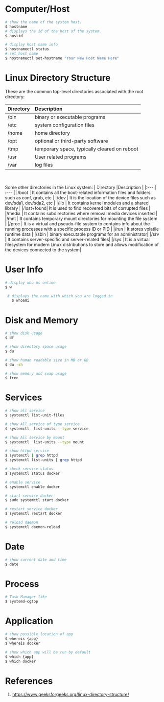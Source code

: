 
# Computer/Host
 ``` bash
 # show the name of the system host.
 $ hostname
 # displays the id of the host of the system.
 $ hostid
 
 # display host name info
 $ hostnamectl status
 # set host name
 $ hostnamectl set-hostname "Your New Host Name Here"
 
 ```

# Linux Directory Structure
These are the common top-level directories associated with the root directory:

| Directory |Description                              | 
|:---       | :---                                    | 
|/bin       | binary or executable programs           |
|/etc       | system configuration files              |
|/home      | home directory                          |
|/opt       | optional or third-party software        |
|/tmp       | temporary space, typically cleared on reboot |
|/usr       | User related programs                   |
|/var       | log files                               |

<br/><br/>
Some other directories in the Linux system:
| Directory |Description                              | 
|:---       | :---                                    | 
|/boot      | It contains all the boot-related information files and folders such as conf, grub, etc                          |
|/dev       | It is the location of the device files such as dev/sda1, dev/sda2, etc                          |
|/lib       | It contains kernel modules and a shared library                          |
|/lost+found| It is used to find recovered bits of corrupted files                          |
|/media     | It contains subdirectories where removal media devices inserted                          |
|/mnt       | It contains temporary mount directories for mounting the file system                          |
|/proc      | It is a virtual and pseudo-file system to contains info about the running processes with a specific process ID or PID |
|/run       | It stores volatile runtime data                          |
|/sbin      | binary executable programs for an administrator|
|/srv       | It contains server-specific and server-related files|
|/sys       | It is a virtual filesystem for modern Linux distributions to store and allows modification of the devices connected to the system|


# User Info
``` bash
# display who us online
$ w

 # displays the name with which you are logged in
   $ whoami
```

# Disk and Memory
``` bash
# show disk usage
$ df

# show directory space usage
$ du

# show human readable size in MB or GB
$ du -sh

# show memory and swap usage
$ free
```


# Services
``` bash
# show all service
$ systemctl list-unit-files    

# show All service of type service
$ systemctl  list-units --type service    

# show All service by mount
$ systemctl  list-units --type mount   

# show httpd service
$ systemctl | grep httpd   
$ systemctl list-units | grep httpd

# check service status
$ systemctl status docker

# enable service
$ systemctl enable docker

# start service docker
$ sudo systemctl start docker

# restart service docker
$ systemctl restart docker

# reload daemon
$ systemctl daemon-reload
```

# Date
``` bash
# show current date and time
$ date 


```

# Process
``` bash
# Task Manager like
$ systemd-cgtop
```

# Application
``` bash
# show possible location of app
$ whereis {app}
$ whereis docker

# show which app will be run by default
$ which {app}
$ which docker
```

# References
1. https://www.geeksforgeeks.org/linux-directory-structure/
